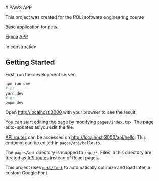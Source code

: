 # PAWS APP

This project was created for the POLI software engineering course

Base application for pets.

[Figma](https://www.figma.com/file/JNMEk5oOe5q5vgOJechMjx/Ing-de-Software?node-id=0-1&t=ninwY9bwbQiIXhNL-0)
[APP](https://paws-app-poli.vercel.app/login)

In construction

## Getting Started

First, run the development server:

```bash
npm run dev
# or
yarn dev
# or
pnpm dev
```

Open [http://localhost:3000](http://localhost:3000) with your browser to see the result.

You can start editing the page by modifying `pages/index.tsx`. The page auto-updates as you edit the file.

[API routes](https://nextjs.org/docs/api-routes/introduction) can be accessed on [http://localhost:3000/api/hello](http://localhost:3000/api/hello). This endpoint can be edited in `pages/api/hello.ts`.

The `pages/api` directory is mapped to `/api/*`. Files in this directory are treated as [API routes](https://nextjs.org/docs/api-routes/introduction) instead of React pages.

This project uses [`next/font`](https://nextjs.org/docs/basic-features/font-optimization) to automatically optimize and load Inter, a custom Google Font.
